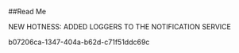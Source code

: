 ﻿##Read Me

NEW HOTNESS: ADDED LOGGERS TO THE NOTIFICATION SERVICE

b07206ca-1347-404a-b62d-c71f51ddc69c
